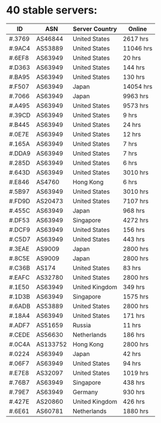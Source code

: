 # 40 stable servers:

| ID | ASN | Server Country | Online |
| ------ | ------ | ------ | ------ |
| #.3769 | AS46844 | United States | 2617 hrs |
| #.9AC4 | AS53889 | United States | 11046 hrs |
| #.6EF8 | AS63949 | United States | 20 hrs |
| #.D363 | AS63949 | United States | 144 hrs |
| #.BA95 | AS63949 | United States | 130 hrs |
| #.F507 | AS63949 | Japan | 14054 hrs |
| #.7066 | AS63949 | Japan | 9963 hrs |
| #.A495 | AS63949 | United States | 9573 hrs |
| #.39CD | AS63949 | United States | 9 hrs |
| #.B445 | AS63949 | United States | 24 hrs |
| #.0E7E | AS63949 | United States | 12 hrs |
| #.165A | AS63949 | United States | 7 hrs |
| #.DDA9 | AS63949 | United States | 7 hrs |
| #.285D | AS63949 | United States | 6 hrs |
| #.643D | AS63949 | United States | 3010 hrs |
| #.E846 | AS4760 | Hong Kong | 6 hrs |
| #.5B97 | AS63949 | United States | 3010 hrs |
| #.FD9D | AS20473 | United States | 7107 hrs |
| #.455C | AS63949 | Japan | 968 hrs |
| #.DF53 | AS63949 | Singapore | 4272 hrs |
| #.DCF9 | AS63949 | United States | 156 hrs |
| #.C5D7 | AS63949 | United States | 443 hrs |
| #.3EAE | AS9009 | Japan | 2800 hrs |
| #.8C5E | AS9009 | Japan | 2800 hrs |
| #.C36B | AS174 | United States | 83 hrs |
| #.EAFC | AS32780 | United States | 2800 hrs |
| #.1E50 | AS63949 | United Kingdom | 349 hrs |
| #.1D3B | AS63949 | Singapore | 1575 hrs |
| #.6ADB | AS53889 | United States | 2800 hrs |
| #.18A4 | AS63949 | United States | 171 hrs |
| #.ADF7 | AS51659 | Russia | 11 hrs |
| #.CEDE | AS56630 | Netherlands | 186 hrs |
| #.0C4A | AS133752 | Hong Kong | 2800 hrs |
| #.0224 | AS63949 | Japan | 42 hrs |
| #.06F7 | AS63949 | United States | 94 hrs |
| #.E7E8 | AS32097 | United States | 1019 hrs |
| #.76B7 | AS63949 | Singapore | 438 hrs |
| #.79E7 | AS63949 | Germany | 930 hrs |
| #.427E | AS20860 | United Kingdom | 426 hrs |
| #.6E61 | AS60781 | Netherlands | 1880 hrs |

